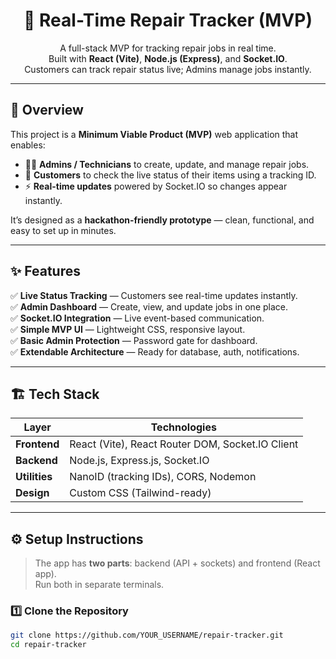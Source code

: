 <h1 align="center">🔧 Real-Time Repair Tracker (MVP)</h1>

<p align="center">
A full-stack MVP for tracking repair jobs in real time.<br/>
Built with <b>React (Vite)</b>, <b>Node.js (Express)</b>, and <b>Socket.IO</b>.<br/>
Customers can track repair status live; Admins manage jobs instantly.
</p>

---

## 🌟 Overview

This project is a **Minimum Viable Product (MVP)** web application that enables:
- 🧑‍🔧 **Admins / Technicians** to create, update, and manage repair jobs.  
- 👤 **Customers** to check the live status of their items using a tracking ID.  
- ⚡ **Real-time updates** powered by Socket.IO so changes appear instantly.

It’s designed as a **hackathon-friendly prototype** — clean, functional, and easy to set up in minutes.

---

## ✨ Features

✅ **Live Status Tracking** — Customers see real-time updates instantly.  
✅ **Admin Dashboard** — Create, view, and update jobs in one place.  
✅ **Socket.IO Integration** — Live event-based communication.  
✅ **Simple MVP UI** — Lightweight CSS, responsive layout.  
✅ **Basic Admin Protection** — Password gate for dashboard.  
✅ **Extendable Architecture** — Ready for database, auth, notifications.

---

## 🏗️ Tech Stack

| Layer | Technologies |
|-------|---------------|
| **Frontend** | React (Vite), React Router DOM, Socket.IO Client |
| **Backend** | Node.js, Express.js, Socket.IO |
| **Utilities** | NanoID (tracking IDs), CORS, Nodemon |
| **Design** | Custom CSS (Tailwind-ready) |

---

## ⚙️ Setup Instructions

> The app has **two parts**: backend (API + sockets) and frontend (React app).  
> Run both in separate terminals.

### 1️⃣ Clone the Repository
```bash
git clone https://github.com/YOUR_USERNAME/repair-tracker.git
cd repair-tracker
